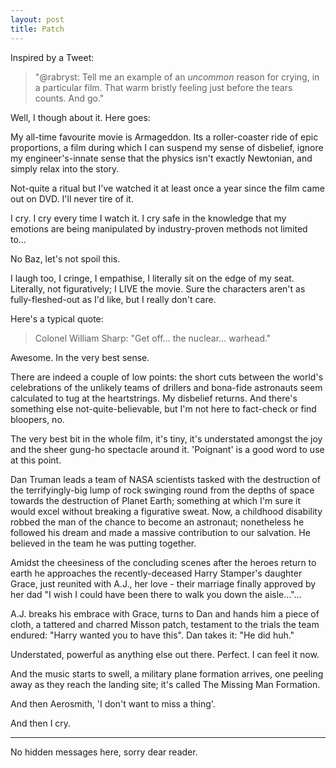 ```yaml
---
layout: post
title: Patch
---
```


Inspired by a Tweet:

> "@rabryst: Tell me an example of an *uncommon* reason for crying, in a particular film. That warm bristly feeling just before the tears counts. And go."

Well, I though about it.  Here goes:

My all-time favourite movie is Armageddon.  Its a roller-coaster ride of epic proportions, a film during which I can suspend my sense of disbelief, ignore my engineer's-innate sense that the physics isn't exactly Newtonian, and simply relax into the story.

Not-quite a ritual but I've watched it at least once a year since the film came out on DVD.  I'll never tire of it.

I cry.  I cry every time I watch it.  I cry safe in the knowledge that my emotions are being manipulated by industry-proven methods not limited to…

No Baz, let's not spoil this.

I laugh too, I cringe, I empathise, I literally sit on the edge of my seat.  Literally, not figuratively; I LIVE the movie.  Sure the characters aren't as fully-fleshed-out as I'd like, but I really don't care.

Here's a typical quote:

> Colonel William Sharp:
"Get off… the nuclear… warhead."

Awesome.  In the very best sense.

There are indeed a couple of low points: the short cuts between the world's celebrations of the unlikely teams of drillers and bona-fide astronauts seem calculated to tug at the heartstrings.  My disbelief returns.  And there's something else not-quite-believable, but I'm not here to fact-check or find bloopers, no.

The very best bit in the whole film, it's tiny, it's understated amongst the joy and the sheer gung-ho spectacle around it.  'Poignant' is a good word to use at this point.

Dan Truman leads a team of NASA scientists tasked with the destruction of the terrifyingly-big lump of rock swinging round from the depths of space towards the destruction of Planet Earth; something at which I'm sure it would excel without breaking a figurative sweat.  Now, a childhood disability robbed the man of the chance to become an astronaut; nonetheless he followed his dream and made a massive contribution to our salvation.  He believed in the team he was putting together.

Amidst the cheesiness of the concluding scenes after the heroes return to earth he approaches the recently-deceased Harry Stamper's daughter Grace, just reunited with A.J., her love - their marriage finally approved by her dad "I wish I could have been there to walk you down the aisle…"…

A.J. breaks his embrace with Grace, turns to Dan and hands him a piece of cloth, a tattered and charred Misson patch, testament to the trials the team endured:  "Harry wanted you to have this".  Dan takes it: "He did huh."

Understated, powerful as anything else out there.  Perfect.  I can feel it now.

And the music starts to swell, a military plane formation arrives, one peeling away as they reach the landing site; it's called The Missing Man Formation.

And then Aerosmith, 'I don't want to miss a thing'.

And then I cry.

---

No hidden messages here, sorry dear reader.
